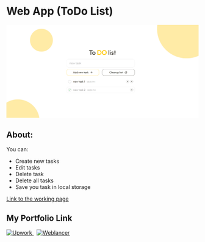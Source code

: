 # Web App (ToDo List)

![](https://github.com/Plupiks/Angular-Todolist-v1/blob/b25b324644188e363a7ccdb389d7676d59c26486/todoapp-image.jpg)

## About:
You can:
- Create new tasks
- Edit tasks
- Delete task
- Delete all tasks
- Save you task in local storage

[Link to the working page](https://plupiks.github.io/Angular-Todolist-v1/)

## My Portfolio Link
<div id="portfolio" align="left">
  <a href="https://www.upwork.com/freelancers/~0175a1803535823693">
    <img src="https://github.com/Plupiks/Landing-Page-Creator-2/blob/main/img/upwork-1.svg" alt="Upwork" width="40" height="40"/>
  </a>
  &nbsp;
   <a href="https://www.weblancer.net/users/VasylykivV/">
    <img src="https://github.com/Plupiks/Landing-Page-Creator-2/blob/main/img/weblancer.png" alt="Weblancer" width="40" height="40"/>
  </a>
</div>
